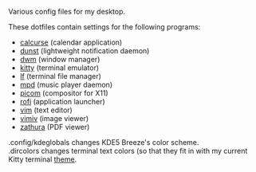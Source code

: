 Various config files for my desktop.

These dotfiles contain settings for the following programs:
- [calcurse](https://www.calcurse.org/) (calendar application)  
- [dunst](https://dunst-project.org/) (lightweight notification daemon)
- [dwm](https://dwm.suckless.org/) (window manager)
- [kitty](https://sw.kovidgoyal.net/kitty/) (terminal emulator)
- [lf](https://github.com/gokcehan/lf) (terminal file manager)
- [mpd](https://www.musicpd.org/) (music player daemon)
- [picom](https://github.com/yshui/picom) (compositor for X11)
- [rofi](https://github.com/DaveDavenport/rofi/) (application launcher)
- [vim](https://www.vim.org/) (text editor)
- [vimiv](https://github.com/karlch/vimiv-qt) (image viewer)
- [zathura](https://pwmt.org/projects/zathura/) (PDF viewer)

.config/kdeglobals changes KDE5 Breeze's color scheme.  
.dircolors changes terminal text colors (so that they fit in with my current Kitty terminal [theme](https://github.com/isaackwy/desktop-config-files/tree/master/LMDE6/dotfiles/.config/kitty).
